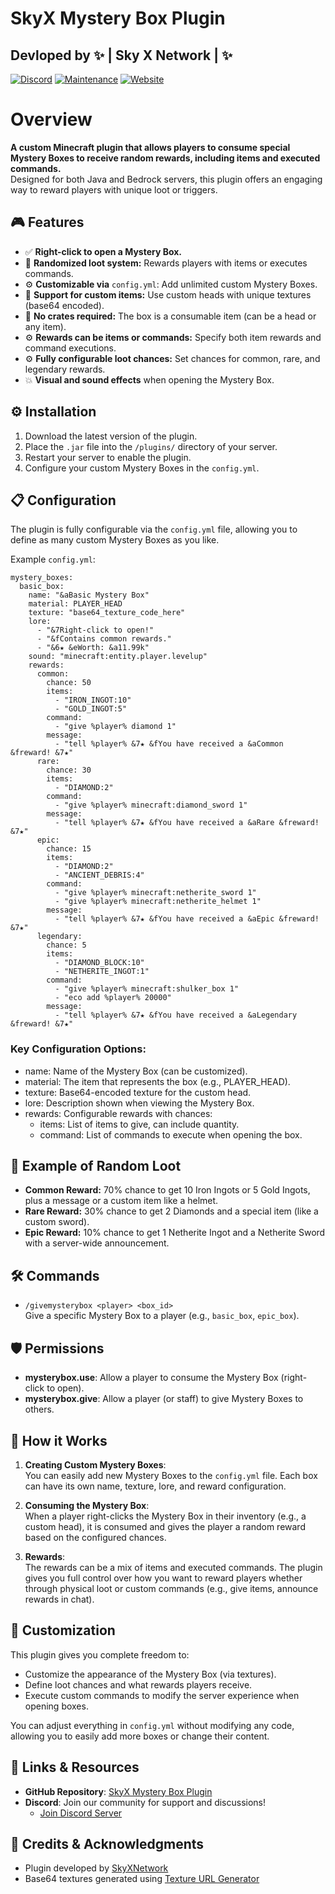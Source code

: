 # SkyX Mystery Box Plugin
Devloped by ✨ | Sky X Network | ✨  
-
[![Discord](https://badgen.net/badge/icon/discord?icon=discord&label)](https://discord.gg/pTErYjTh5h)
[![Maintenance](https://img.shields.io/badge/Maintained%3F-no-red.svg)](https://bitbucket.org/lbesson/ansi-colors)
[![Website](https://img.shields.io/website-up-down-green-red/http/shields.io.svg)](https://skyxnetwork.net)
# Overview  
**A custom Minecraft plugin that allows players to consume special Mystery Boxes to receive random rewards, including items and executed commands.**  
Designed for both Java and Bedrock servers, this plugin offers an engaging way to reward players with unique loot or triggers.  

## 🎮 Features  
  - ✅ **Right-click to open a Mystery Box.**  
  - 🔄 **Randomized loot system:** Rewards players with items or executes commands.  
  - ⚙️ **Customizable via** ``config.yml``: Add unlimited custom Mystery Boxes.  
  - 🎨 **Support for custom items:** Use custom heads with unique textures (base64 encoded).  
  - 🔑 **No crates required:** The box is a consumable item (can be a head or any item).  
  - ⚙️ **Rewards can be items or commands:** Specify both item rewards and command executions.  
  - ⚙️ **Fully configurable loot chances:** Set chances for common, rare, and legendary rewards.  
  - 💥 **Visual and sound effects** when opening the Mystery Box.  

## ⚙️ Installation  
  1. Download the latest version of the plugin.  
  2. Place the ``.jar`` file into the ``/plugins/`` directory of your server.  
  3. Restart your server to enable the plugin.  
  4. Configure your custom Mystery Boxes in the ``config.yml``.  

## 📋 Configuration  
The plugin is fully configurable via the ``config.yml`` file, allowing you to define as many custom Mystery Boxes as you like.  
  
Example ``config.yml``:  
```
mystery_boxes:
  basic_box:
    name: "&aBasic Mystery Box"
    material: PLAYER_HEAD
    texture: "base64_texture_code_here"
    lore:
      - "&7Right-click to open!"
      - "&fContains common rewards."
      - "&6★ &eWorth: &a11.99k"
    sound: "minecraft:entity.player.levelup"
    rewards:
      common:
        chance: 50
        items:
          - "IRON_INGOT:10"
          - "GOLD_INGOT:5"
        command:
          - "give %player% diamond 1"
        message:
          - "tell %player% &7★ &fYou have received a &aCommon &freward! &7★"
      rare:
        chance: 30
        items:
          - "DIAMOND:2"
        command:
          - "give %player% minecraft:diamond_sword 1"
        message:
          - "tell %player% &7★ &fYou have received a &aRare &freward! &7★"
      epic:
        chance: 15
        items:
          - "DIAMOND:2"
          - "ANCIENT_DEBRIS:4"
        command:
          - "give %player% minecraft:netherite_sword 1"
          - "give %player% minecraft:netherite_helmet 1"
        message:
          - "tell %player% &7★ &fYou have received a &aEpic &freward! &7★"
      legendary:
        chance: 5
        items:
          - "DIAMOND_BLOCK:10"
          - "NETHERITE_INGOT:1"
        command:
          - "give %player% minecraft:shulker_box 1"
          - "eco add %player% 20000"
        message:
          - "tell %player% &7★ &fYou have received a &aLegendary &freward! &7★"
```
### Key Configuration Options:  
  - name: Name of the Mystery Box (can be customized).  
  - material: The item that represents the box (e.g., PLAYER_HEAD).  
  - texture: Base64-encoded texture for the custom head.  
  - lore: Description shown when viewing the Mystery Box.  
  - rewards: Configurable rewards with chances:  
      - items: List of items to give, can include quantity.  
      - command: List of commands to execute when opening the box.
  
## 🎁 Example of Random Loot  
  - **Common Reward:** 70% chance to get 10 Iron Ingots or 5 Gold Ingots, plus a message or a custom item like a helmet.  
  - **Rare Reward:** 30% chance to get 2 Diamonds and a special item (like a custom sword).  
  - **Epic Reward:** 10% chance to get 1 Netherite Ingot and a Netherite Sword with a server-wide announcement.  
 
## 🛠️ Commands  
  - ``/givemysterybox <player> <box_id>``  
    Give a specific Mystery Box to a player (e.g., ``basic_box``, ``epic_box``).  
    
## 🛡️ Permissions  
  - **mysterybox.use**: Allow a player to consume the Mystery Box (right-click to open).  
  - **mysterybox.give**: Allow a player (or staff) to give Mystery Boxes to others.
    
## 🚀 How it Works  
  1. **Creating Custom Mystery Boxes**:  
    You can easily add new Mystery Boxes to the ``config.yml`` file. Each box can have its own name, texture, lore, and reward configuration.  

  2. **Consuming the Mystery Box**:  
    When a player right-clicks the Mystery Box in their inventory (e.g., a custom head), it is consumed and gives the player a random reward based on the configured chances.  

  3. **Rewards**:  
    The rewards can be a mix of items and executed commands. The plugin gives you full control over how you want to reward players whether through physical loot or custom commands (e.g., give items, announce rewards in chat).  
## 📝 Customization  
This plugin gives you complete freedom to:  

  - Customize the appearance of the Mystery Box (via textures).  
  - Define loot chances and what rewards players receive.  
  - Execute custom commands to modify the server experience when opening boxes.  

You can adjust everything in ``config.yml`` without modifying any code, allowing you to easily add more boxes or change their content.  

## 🔗 Links & Resources  

  - **GitHub Repository**: [SkyX Mystery Box Plugin](https://github.com/XPaladiumyX/SkyX-Mystery-Box)  
  - **Discord**: Join our community for support and discussions!  
      - [Join Discord Server](https://discord.gg/pTErYjTh5h)
        
## 🎉 Credits & Acknowledgments  

  - Plugin developed by [SkyXNetwork](https://skyxnetwork.net/)
  - Base64 textures generated using [Texture URL Generator](https://www.base64-image.de/)

